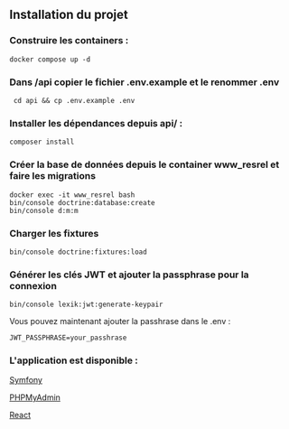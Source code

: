 ## Installation du projet 

### Construire les containers :

`docker compose up -d`

### Dans /api copier le fichier .env.example et le renommer .env

` cd api && cp .env.example .env`

### Installer les dépendances depuis api/ : 

`composer install`

### Créer la base de données depuis le container www_resrel et faire les migrations

`docker exec -it www_resrel bash`\
`bin/console doctrine:database:create`\
`bin/console d:m:m`

### Charger les fixtures

`bin/console doctrine:fixtures:load`

### Générer les clés JWT et ajouter la passphrase pour la connexion

`bin/console lexik:jwt:generate-keypair`

Vous pouvez maintenant ajouter la passhrase dans le .env :

`JWT_PASSPHRASE=your_passhrase`

### L'application est disponible : 

[Symfony](http://localhost:8000) 

[PHPMyAdmin](http://localhost:8080)

[React](http://localhost:3000)




